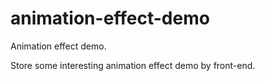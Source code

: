# animation-effect-demo

Animation effect demo.

Store some interesting animation effect demo by front-end.